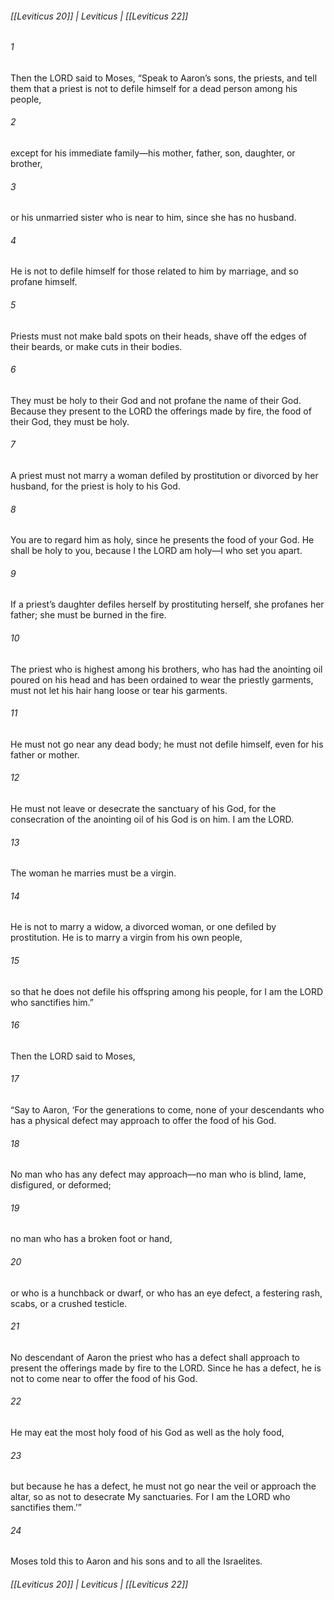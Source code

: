 ###### [[Leviticus 20]] | Leviticus | [[Leviticus 22]]

###### 1
Then the LORD said to Moses, “Speak to Aaron’s sons, the priests, and tell them that a priest is not to defile himself for a dead person among his people,
###### 2
except for his immediate family—his mother, father, son, daughter, or brother,
###### 3
or his unmarried sister who is near to him, since she has no husband.
###### 4
He is not to defile himself for those related to him by marriage, and so profane himself.
###### 5
Priests must not make bald spots on their heads, shave off the edges of their beards, or make cuts in their bodies.
###### 6
They must be holy to their God and not profane the name of their God. Because they present to the LORD the offerings made by fire, the food of their God, they must be holy.
###### 7
A priest must not marry a woman defiled by prostitution or divorced by her husband, for the priest is holy to his God.
###### 8
You are to regard him as holy, since he presents the food of your God. He shall be holy to you, because I the LORD am holy—I who set you apart.
###### 9
If a priest’s daughter defiles herself by prostituting herself, she profanes her father; she must be burned in the fire.
###### 10
The priest who is highest among his brothers, who has had the anointing oil poured on his head and has been ordained to wear the priestly garments, must not let his hair hang loose or tear his garments.
###### 11
He must not go near any dead body; he must not defile himself, even for his father or mother.
###### 12
He must not leave or desecrate the sanctuary of his God, for the consecration of the anointing oil of his God is on him. I am the LORD.
###### 13
The woman he marries must be a virgin.
###### 14
He is not to marry a widow, a divorced woman, or one defiled by prostitution. He is to marry a virgin from his own people,
###### 15
so that he does not defile his offspring among his people, for I am the LORD who sanctifies him.”
###### 16
Then the LORD said to Moses,
###### 17
“Say to Aaron, ‘For the generations to come, none of your descendants who has a physical defect may approach to offer the food of his God.
###### 18
No man who has any defect may approach—no man who is blind, lame, disfigured, or deformed;
###### 19
no man who has a broken foot or hand,
###### 20
or who is a hunchback or dwarf, or who has an eye defect, a festering rash, scabs, or a crushed testicle.
###### 21
No descendant of Aaron the priest who has a defect shall approach to present the offerings made by fire to the LORD. Since he has a defect, he is not to come near to offer the food of his God.
###### 22
He may eat the most holy food of his God as well as the holy food,
###### 23
but because he has a defect, he must not go near the veil or approach the altar, so as not to desecrate My sanctuaries. For I am the LORD who sanctifies them.’”
###### 24
Moses told this to Aaron and his sons and to all the Israelites.

###### [[Leviticus 20]] | Leviticus | [[Leviticus 22]]
